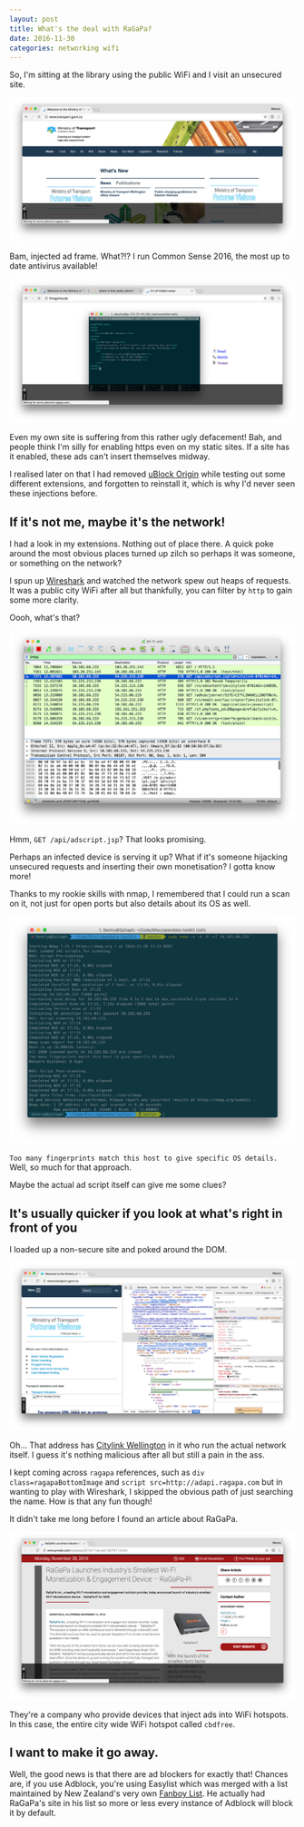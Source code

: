 ```yaml
---
layout: post
title: What's the deal with RaGaPa?
date: 2016-11-30
categories: networking wifi
---
```


So, I'm sitting at the library using the public WiFi and I visit an unsecured site.

[![Ministry of Transport face with injection in front of it][1]][1]

[1]: /assets/img/ragapa/mot-injection.png

Bam, injected ad frame. What?!? I run Common Sense 2016, the most up to date antivirus available!

[![Even my own site had it since I disabled https][2]][2]


[2]: /assets/img/ragapa/thingsimade-injection.png

Even my own site is suffering from this rather ugly defacement! Bah, and people think I'm silly for enabling https even on my static sites. If a site has it enabled, these ads can't insert themselves midway.

I realised later on that I had removed [uBlock Origin](https://chrome.google.com/webstore/detail/ublock-origin/cjpalhdlnbpafiamejdnhcphjbkeiagm?hl=en) while testing out some different extensions, and forgotten to reinstall it, which is why I'd never seen these injections before.

## If it's not me, maybe it's the network!

I had a look in my extensions. Nothing out of place there. A quick poke around the most obvious places turned up zilch so perhaps it was someone, or something on the network?

I spun up [Wireshark](https://wireshark.org) and watched the network spew out heaps of requests. It was a public city WiFi after all but thankfully, you can filter by `http` to gain some more clarity.

Oooh, what's that?

[![The Wireshark captures from Wellington Library][3]][3]

[3]: /assets/img/ragapa/wireshark.png

Hmm, `GET /api/adscript.jsp`? That looks promising.

Perhaps an infected device is serving it up? What if it's someone hijacking unsecured requests and inserting their own monetisation? I gotta know more!

Thanks to my rookie skills with nmap, I remembered that I could run a scan on it, not just for open ports but also details about its OS as well.

[![nmap output from the Wellington Library scan][4]][4]

[4]: /assets/img/ragapa/cbdfree-nmap.png

`Too many fingerprints match this host to give specific OS details.` Well, so much for that approach.

Maybe the actual ad script itself can give me some clues?

## It's usually quicker if you look at what's right in front of you

I loaded up a non-secure site and poked around the DOM.

[![Developer tools in Google Chrome showing injected Javascript][5]][5]

[5]: /assets/img/ragapa/script.png

Oh... That address has [Citylink Wellington](http://www.citylink.co.nz/) in it who run the actual network itself. I guess it's nothing malicious after all but still a pain in the ass.

I kept coming across `ragapa` references, such as `div class=ragapaBottomImage` and `script src=http://adapi.ragapa.com` but in wanting to play with Wireshark, I skipped the obvious path of just searching the name. How is that any fun though!

It didn't take me long before I found an article about RaGaPa.

[![An article about the RaGaPa ad injection device][6]][6]

[6]: /assets/img/ragapa/ragapa-article.png

They're a company who provide devices that inject ads into WiFi hotspots. In this case, the entire city wide WiFi hotspot called `cbdfree`.

## I want to make it go away.

Well, the good news is that there are ad blockers for exactly that! Chances are, if you use Adblock, you're using Easylist which was merged with a list maintained by New Zealand's very own [Fanboy List](https://fanboy.co.nz/). He actually had RaGaPa's site in his list so more or less every instance of Adblock will block it by default.
